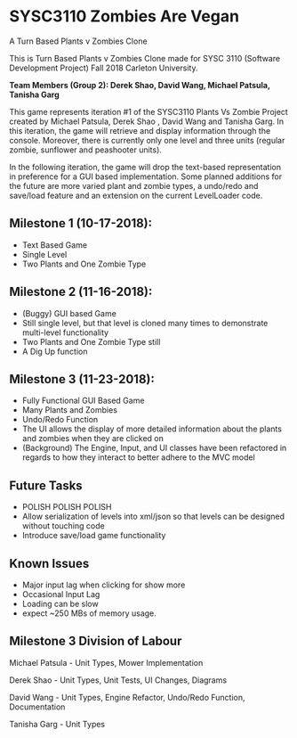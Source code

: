 # SYSC3110 Zombies Are Vegan
A Turn Based Plants v Zombies Clone

This is Turn Based Plants v Zombies Clone made for SYSC 3110 (Software Development Project) Fall 2018 Carleton University.

**Team Members (Group 2): Derek Shao, David Wang, Michael Patsula, Tanisha Garg**

This game represents iteration #1 of the SYSC3110 Plants Vs Zombie Project created by Michael Patsula, Derek Shao , David Wang and Tanisha Garg. In this iteration, the game will retrieve and display
information through the console. Moreover, there is currently only one level and three units (regular zombie, sunflower and peashooter units).

In the following iteration, the game will drop the text-based representation in preference for a GUI based implementation. Some planned additions for the future are more varied plant and zombie types, a undo/redo and save/load feature and an extension on the current LevelLoader code.

## Milestone 1 (10-17-2018):
- Text Based Game
- Single Level
- Two Plants and One Zombie Type

## Milestone 2 (11-16-2018):
- (Buggy) GUI based Game
- Still single level, but that level is cloned many times to demonstrate multi-level functionality
- Two Plants and One Zombie Type still
- A Dig Up function

## Milestone 3 (11-23-2018):
- Fully Functional GUI Based Game
- Many Plants and Zombies
- Undo/Redo Function
- The UI allows the display of more detailed information about the plants and zombies when they are clicked on
- (Background) The Engine, Input, and UI classes have been refactored in regards to how they interact to better adhere to the MVC model

## Future Tasks
- POLISH POLISH POLISH
- Allow serialization of levels into xml/json so that levels can be designed without touching code
- Introduce save/load game functionality

## Known Issues
- Major input lag when clicking for show more
- Occasional Input Lag
- Loading can be slow
- expect ~250 MBs of memory usage.

## Milestone 3 Division of Labour
Michael Patsula - Unit Types, Mower Implementation

Derek Shao - Unit Types, Unit Tests, UI Changes, Diagrams

David Wang - Unit Types, Engine Refactor, Undo/Redo Function, Documentation

Tanisha Garg - Unit Types
